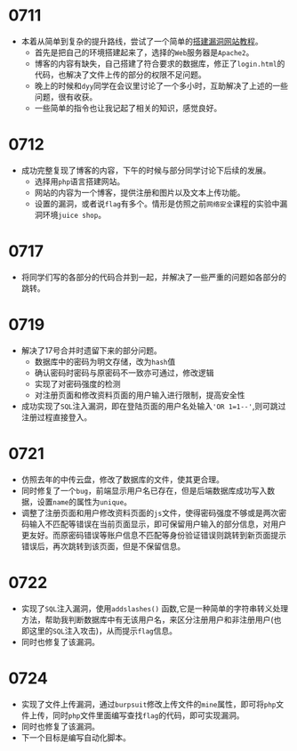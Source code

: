 # 0711

- 本着从简单到复杂的提升路线，尝试了一个简单的[搭建漏洞网站教程](https://blog.csdn.net/plant1234/article/details/121725088)。
    - 首先是把自己的环境搭建起来了，选择的`Web`服务器是`Apache2`。
    - 博客的内容有缺失，自己搭建了符合要求的数据库，修正了`login.html`的代码，也解决了文件上传的部分的权限不足问题。
    - 晚上的时候和`dyy`同学在会议里讨论了一个多小时，互助解决了上述的一些问题，很有收获。
    - 一些简单的指令也让我记起了相关的知识，感觉良好。

# 0712

- 成功完整复现了博客的内容，下午的时候与部分同学讨论下后续的发展。
    - 选择用`php`语言搭建网站。
    - 网站的内容为一个博客，提供注册和图片以及文本上传功能。
    - 设置的漏洞，或者说`flag`有多个。情形是仿照之前`网络安全`课程的实验中漏洞环境`juice shop`。
 
# 0717

- 将同学们写的各部分的代码合并到一起，并解决了一些严重的问题如各部分的跳转。

# 0719
- 解决了17号合并时遗留下来的部分问题。
    - 数据库中的密码为明文存储，改为`hash`值
    - 确认密码时密码与原密码不一致亦可通过，修改逻辑
    - 实现了对密码强度的检测
    - 对注册页面和修改资料页面的用户输入进行限制，提高安全性
- 成功实现了`SQL`注入漏洞，即在登陆页面的用户名处输入`'OR 1=1--'`,则可跳过注册过程直接登入。

# 0721
- 仿照去年的中传云盘，修改了数据库的文件，使其更合理。
- 同时修复了一个`bug`，前端显示用户名已存在，但是后端数据库成功写入数据，设置`name`的属性为`unique`。
- 调整了注册页面和用户修改资料页面的`js`文件，使得密码强度不够或是两次密码输入不匹配等错误在当前页面显示，即可保留用户输入的部分信息，对用户更友好。而原密码错误等账户信息不匹配等身份验证错误则跳转到新页面提示错误后，再次跳转到该页面，但是不保留信息。

# 0722
- 实现了`SQL`注入漏洞，使用`addslashes()` 函数,它是一种简单的字符串转义处理方法，帮助我判断数据库中有无该用户名，来区分注册用户和非注册用户(也即这里的`SQL`注入攻击)，从而提示`flag`信息。
- 同时也修复了该漏洞。

# 0724
- 实现了文件上传漏洞，通过`burpsuit`修改上传文件的`mine`属性，即可将`php`文件上传，同时`php`文件里面编写查找`flag`的代码，即可实现漏洞。
- 同时也修复了该漏洞。
- 下一个目标是编写自动化脚本。
